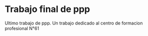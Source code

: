 # Trabajo final de ppp
Ultimo trabajo de ppp. Un trabajo dedicado al centro de formacion profesional N°61
